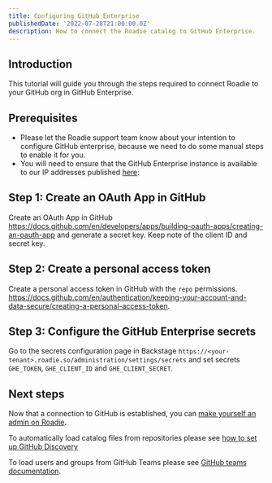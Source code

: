 ```yaml
---
title: Configuring GitHub Enterprise
publishedDate: '2022-07-28T21:00:00.0Z'
description: How to connect the Roadie catalog to GitHub Enterprise.
---
```


## Introduction

This tutorial will guide you through the steps required to connect Roadie to your GitHub org in GitHub Enterprise.

## Prerequisites

- Please let the Roadie support team know about your intention to configure GitHub enterprise, because we need to do some manual steps to enable it for you.
- You will need to ensure that the GitHub Enterprise instance is available to our IP addresses published [here](/docs/details/allowlisting-roadie-traffic/): 

## Step 1: Create an OAuth App in GitHub

Create an OAuth App in GitHub https://docs.github.com/en/developers/apps/building-oauth-apps/creating-an-oauth-app and generate a secret key. Keep note of the client ID and secret key.

## Step 2: Create a personal access token

Create a personal access token in GitHub with the `repo` permissions. https://docs.github.com/en/authentication/keeping-your-account-and-data-secure/creating-a-personal-access-token.

## Step 3: Configure the GitHub Enterprise secrets

Go to the secrets configuration page in Backstage `https://<your-tenant>.roadie.so/administration/settings/secrets` and set secrets `GHE_TOKEN`, `GHE_CLIENT_ID` and `GHE_CLIENT_SECRET`.

## Next steps

Now that a connection to GitHub is established, you can [make yourself an admin on Roadie](/docs/getting-started/create-admin-group/).

To automatically load catalog files from repositories please see [how to set up GitHub Discovery](/docs/integrations/github-discovery/)

To load users and groups from GitHub Teams please see [GitHub teams documentation](/docs/integrations/github-teams/).
